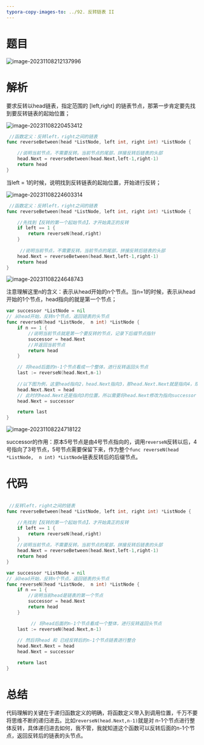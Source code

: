 ```yaml
---
typora-copy-images-to: ../92. 反转链表 II
---
```


# 题目

![image-20231108212137996](./image-20231108212137996.png)

# 解析

要求反转以head链表，指定范围的 [left,right] 的链表节点，那第一步肯定要先找到要反转链表的起始位置；

![image-20231108220453412](./image-20231108220453412.png)

```go
 //函数定义：反转left，right之间的链表
func reverseBetween(head *ListNode, left int, right int) *ListNode {

    //说明当前节点，不需要反转。当前节点的尾部，拼接反转后链表的头部
    head.Next = reverseBetween(head.Next,left-1,right-1)
    return head
}
```

当left = 1的时候，说明找到反转链表的起始位置，开始进行反转；

![image-20231108224603314](./image-20231108224603314.png)

```go
 //函数定义：反转left，right之间的链表
func reverseBetween(head *ListNode, left int, right int) *ListNode {

    //先找到【反转的第一个起始节点】，才开始真正的反转
    if left == 1 {
        return reverseN(head,right)
    }
   
     //说明当前节点，不需要反转。当前节点的尾部，拼接反转后链表的头部
    head.Next = reverseBetween(head.Next,left-1,right-1)
    return head
}
```



![image-20231108224648743](./image-20231108224648743.png)

注意理解这里n的含义：表示从head开始的n个节点。当n=1的时候，表示从head开始的1个节点，head指向的就是第一个节点；

```go
var successor *ListNode = nil
// 从head开始，反转n个节点，返回链表的头节点
func reverseN(head *ListNode,  n int) *ListNode {
    if n == 1 {
        //说明当前节点就是第一个要反转的节点，记录下后缀节点指针
        successor = head.Next
        //并返回当前节点
        return head
    }

    // 将head后面的n-1个节点看成一个整体，进行反转返回头节点
    last := reverseN(head.Next,n-1)
   
    //以下图为例，这里head指向2，head.Next指向3，那head.Next.Next就是指向4，现在将head.Next.Next改成指向2；相当于实现了链表节点指向的反转
    head.Next.Next = head 
    // 此时的head.Next还是指向3的位置，所以需要将head.Next修改为指向successor
    head.Next = successor

    return last
}
```



![image-20231108224718122](./image-20231108224718122.png)

successor的作用：原本5号节点是由4号节点指向的，调用`reverseN`反转以后，4号指向了3号节点，5号节点需要保留下来，作为整个`func reverseN(head *ListNode,  n int) *ListNode`链表反转后的后缀节点。

# 代码

```go

 //反转left，right之间的链表
func reverseBetween(head *ListNode, left int, right int) *ListNode {

    //先找到【反转的第一个起始节点】，才开始真正的反转
    if left == 1 {
        return reverseN(head,right)
    }
    //说明当前节点，不需要反转。当前节点的尾部，拼接反转后链表的头部
    head.Next = reverseBetween(head.Next,left-1,right-1)
    return head
}

var successor *ListNode = nil
// 从head开始，反转n个节点，返回链表的头节点
func reverseN(head *ListNode,  n int) *ListNode {
    if n == 1 {
        //说明当前head是链表的第一个节点
        successor = head.Next
        return head
    }

		 // 将head后面的n-1个节点看成一个整体，进行反转返回头节点
    last := reverseN(head.Next,n-1)
    
  	// 然后将head 和 已经反转后的n-1个节点链表进行整合
    head.Next.Next = head 
    head.Next = successor

    return last
}
```

# 总结

代码理解的关键在于递归函数定义的明确，将函数定义带入到调用位置，千万不要将思维不断的递归进去。比如`reverseN(head.Next,n-1)`就是对 n-1个节点进行整体反转，具体递归进去如何，我不管，我就知道这个函数可以反转后面的n-1个节点，返回反转后的链表的头节点。